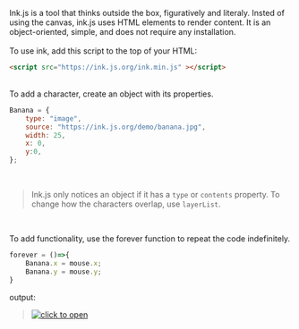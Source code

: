 Ink.js is a tool that thinks outside the box, figuratively and literaly. Insted of using the canvas, ink.js uses HTML elements to render content. It is an object-oriented, simple, and does not require any installation.
<br><br>
To use ink, add this script to the top of your HTML:

```html
<script src="https://ink.js.org/ink.min.js" ></script>
```
<br>
To add a character, create an object with its properties.

```javascript
Banana = {
    type: "image",
    source: "https://ink.js.org/demo/banana.jpg",
    width: 25,
    x: 0,
    y:0,
};
```
<br>

> Ink.js only notices an object if it has a `type` or `contents` property. 
> To change how the characters overlap, use `layerList`.

<br>

To add functionality, use the forever function to repeat the code indefinitely.

```javascript
forever = ()=>{
	Banana.x = mouse.x;
	Banana.y = mouse.y;
}
```
output:

> [![click to open](https://ink.js.org/demo/banana.gif)](https://coolprofessor.github.io/ink.js/demo/)
